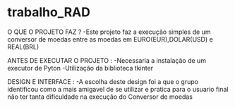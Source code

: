 # trabalho_RAD
O QUE O PROJETO FAZ ?
 -Este projeto faz a execução simples de um conversor de moedas 
  entre as moedas em EURO(EUR),DOLAR(USD) e REAL(BRL)

ANTES DE EXECUTAR O PROJETO :
 -Necessaria a instalação de um executor de Pyton 
 -Utilização da biblioteca tkinter 

 DESIGN E INTERFACE :
 -A escolha deste design foi a que o grupo identificou como a mais amigavel  de se utilizar e pratica para o usuario final 
 não ter tanta dificuldade na execução do Conversor de moedas   
  
